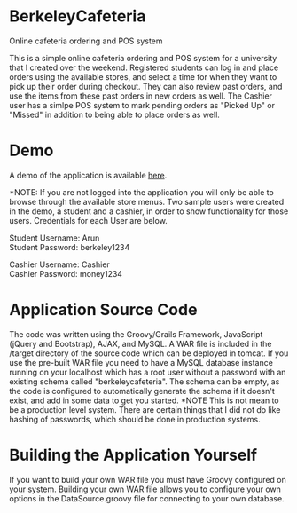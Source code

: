 # BerkeleyCafeteria
Online cafeteria ordering and POS system

This is a simple online cafeteria ordering and POS system for a university that I created over the weekend. Registered students can log in and place orders using the available stores, and select a time for when they want to pick up their order during checkout. They can also review past orders, and use the items from these past orders in new orders as well. The Cashier user has a simlpe POS system to mark pending orders as "Picked Up" or "Missed" in addition to being able to place orders as well.

# Demo
A demo of the application is available <a href="http://ec2-52-11-74-160.us-west-2.compute.amazonaws.com/" target="_blank">here</a>.

*NOTE: If you are not logged into the application you will only be able to browse through the available store menus. Two sample users were created in the demo, a student and a cashier, in order to show functionality for those users. Credentials for each User are below.

Student Username: Arun<br/>
Student Password: berkeley1234

Cashier Username: Cashier<br/>
Cashier Password: money1234

# Application Source Code

The code was written using the Groovy/Grails Framework, JavaScript (jQuery and Bootstrap), AJAX, and MySQL. A WAR file is included in the /target directory of the source code which can be deployed in tomcat. If you use the pre-built WAR file you need to have a MySQL database instance running on your localhost which has a root user without a password with an existing schema called "berkeleycafeteria". The schema can be empty, as the code is configured to automatically generate the schema if it doesn't exist, and add in some data to get you started. *NOTE This is not mean to be a production level system. There are certain things that I did not do like hashing of passwords, which should be done in production systems.

# Building the Application Yourself

If you want to build your own WAR file you must have Groovy configured on your system. Building your own WAR file allows you to configure your own options in the DataSource.groovy file for connecting to your own database.
